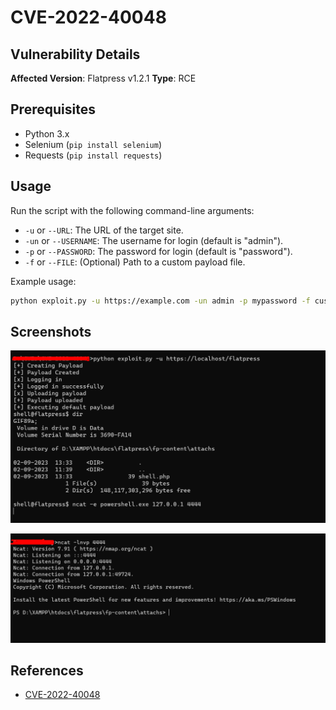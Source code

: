 # CVE-2022-40048 

## Vulnerability Details

**Affected Version**: Flatpress v1.2.1
**Type**: RCE
## Prerequisites

- Python 3.x
- Selenium (`pip install selenium`)
- Requests (`pip install requests`)

## Usage

Run the script with the following command-line arguments:

- `-u` or `--URL`: The URL of the target site.
- `-un` or `--USERNAME`: The username for login (default is "admin").
- `-p` or `--PASSWORD`: The password for login (default is "password").
- `-f` or `--FILE`: (Optional) Path to a custom payload file.

Example usage:

```bash
python exploit.py -u https://example.com -un admin -p mypassword -f custom_payload.php
```


## Screenshots

![Screenshot 1](./images/1.png)

![Screenshot 2](./images/2.png)

## References

- [CVE-2022-40048](https://github.com/flatpressblog/flatpress/issues/152)
